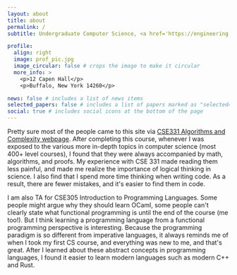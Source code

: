 ```yaml
---
layout: about
title: about
permalink: /
subtitle: Undergraduate Computer Science, <a href='https://engineering.buffalo.edu/computer-science-engineering.html'>University at Buffalo</a>.

profile:
  align: right
  image: prof_pic.jpg
  image_circular: false # crops the image to make it circular
  more_info: >
    <p>12 Capen Hall</p>
    <p>Buffalo, New York 14260</p>

news: false # includes a list of news items
selected_papers: false # includes a list of papers marked as "selected={true}"
social: true # includes social icons at the bottom of the page
---
```


Pretty sure most of the people came to this site via [CSE331 Algorithms and Complexity webpage](https://www-student.cse.buffalo.edu/~atri/cse331/fall24/policies/syllabus.html). After completing this course, whenever I was exposed to the various more in-depth topics in computer science (most 400+ level courses), I found that they were always accompanied by math, algorithms, and proofs. My experience with CSE 331 made reading them less painful, and made me realize the importance of logical thinking in science. I also find that I spend more time thinking when writing code. As a result, there are fewer mistakes, and it's easier to find them in code.

I am also TA for CSE305 Introduction to Programming Languages. Some people might argue why they should learn OCaml, some people can't clearly state what functional programming is until the end of the course (me too!). But I think learning a programming language from a functional programming perspective is interesting. Because the programming paradigm is so different from imperative languages, it always reminds me of when I took my first CS course, and everything was new to me, and that's great. After I learned about these abstract concepts in programming languages, I found it easier to learn modern languages such as modern C++ and Rust.
